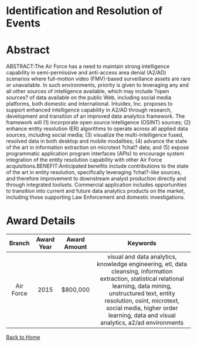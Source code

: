 
Identification and Resolution of Events
=======================================

# Abstract


ABSTRACT:The Air Force has a need to maintain strong intelligence capability in semi-permissive and anti-access area denial (A2/AD) scenarios where full-motion video (FMV)-based surveillance assets are rare or unavailable. In such environments, priority is given to leveraging any and all other sources of intelligence available, which may include ?open sources? of data available on the public Web, including social media platforms, both domestic and international.    Intuidex, Inc. proposes to support enhanced intelligence capability in A2/AD through research, development and transition of an improved data analytics framework. The framework will (1) incorporate open source intelligence (OSINT) sources; (2) enhance entity resolution (ER) algorithms to operate across all applied data sources, including social media; (3) visualize the multi-intelligence fused, resolved data in both desktop and mobile modalities; (4) advance the state of the art in information extraction on microtext ?chat? data; and (5) expose programmatic application program interfaces (APIs) to encourage system integration of the entity resolution capability with other Air Force acquisitions.BENEFIT:Anticipated benefits include contributions to the state of the art in entity resolution, specifically leveraging ?chat?-like sources, and therefore improvement to downstream analyst production directly and through integrated toolsets.  Commercial application includes opportunities to transition into current and future data analytics products on the market, including those supporting Law Enforcement and domestic investigations.  

# Award Details

|Branch|Award Year|Award Amount|Keywords|
| :---: | :---: | :---: | :---: |
|Air Force|2015|$800,000|visual and data analytics, knowledge engineering, etl, data cleansing, information extraction, statistical relational learning, data mining, unstructured text, entity resolution, osint, microtext, social media, higher order learning, data and visual analytics, a2/ad environments|
  
  


[Back to Home](https://github.com/chrischow/dod_sbir_awards/Reports/DJ/#1321)